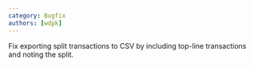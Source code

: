 ```yaml
---
category: Bugfix
authors: [wdpk]
---
```


Fix exporting split transactions to CSV by including top-line transactions and noting the split.
